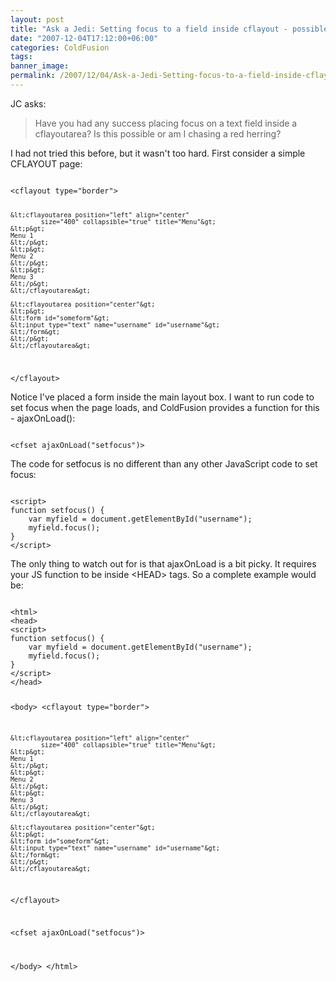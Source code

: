 ```yaml
---
layout: post
title: "Ask a Jedi: Setting focus to a field inside cflayout - possible?"
date: "2007-12-04T17:12:00+06:00"
categories: ColdFusion 
tags: 
banner_image: 
permalink: /2007/12/04/Ask-a-Jedi-Setting-focus-to-a-field-inside-cflayout-possible
---
```


JC asks:

<blockquote>
<p>
Have you had any success placing focus on a text field inside a
cflayoutarea?  Is this possible or am I chasing a red herring?
</p>
</blockquote>

I had not tried this before, but it wasn't too hard. First consider a simple CFLAYOUT page:

<code>
&lt;cflayout type="border"&gt;

	&lt;cflayoutarea position="left" align="center" 
			size="400" collapsible="true" title="Menu"&gt;
	&lt;p&gt;
	Menu 1
	&lt;/p&gt;
	&lt;p&gt;
	Menu 2
	&lt;/p&gt;
	&lt;p&gt;
	Menu 3
	&lt;/p&gt;
	&lt;/cflayoutarea&gt;

	&lt;cflayoutarea position="center"&gt;
	&lt;p&gt;
	&lt;form id="someform"&gt;
	&lt;input type="text" name="username" id="username"&gt;
	&lt;/form&gt;
	&lt;/p&gt;
	&lt;/cflayoutarea&gt;
	
&lt;/cflayout&gt;
</code>

Notice I've placed a form inside the main layout box. I want to run code to set focus when the page loads, and ColdFusion provides a function for this - ajaxOnLoad():

<code>
&lt;cfset ajaxOnLoad("setfocus")&gt;
</code>

The code for setfocus is no different than any other JavaScript code to set focus:

<code>
&lt;script&gt;
function setfocus() {
	var myfield = document.getElementById("username");
	myfield.focus();
}
&lt;/script&gt;
</code>

The only thing to watch out for is that ajaxOnLoad is a bit picky. It requires your JS function to be inside &lt;HEAD&gt; tags. So a complete example would be:

<code>
&lt;html&gt;
&lt;head&gt;
&lt;script&gt;
function setfocus() {
	var myfield = document.getElementById("username");
	myfield.focus();
}
&lt;/script&gt;
&lt;/head&gt;

&lt;body&gt;
&lt;cflayout type="border"&gt;

	&lt;cflayoutarea position="left" align="center" 
			size="400" collapsible="true" title="Menu"&gt;
	&lt;p&gt;
	Menu 1
	&lt;/p&gt;
	&lt;p&gt;
	Menu 2
	&lt;/p&gt;
	&lt;p&gt;
	Menu 3
	&lt;/p&gt;
	&lt;/cflayoutarea&gt;

	&lt;cflayoutarea position="center"&gt;
	&lt;p&gt;
	&lt;form id="someform"&gt;
	&lt;input type="text" name="username" id="username"&gt;
	&lt;/form&gt;
	&lt;/p&gt;
	&lt;/cflayoutarea&gt;
	
&lt;/cflayout&gt;

&lt;cfset ajaxOnLoad("setfocus")&gt;

&lt;/body&gt;
&lt;/html&gt;
</code>